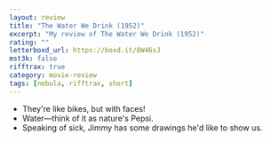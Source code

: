 ```yaml
---
layout: review
title: "The Water We Drink (1952)"
excerpt: "My review of The Water We Drink (1952)"
rating: ""
letterboxd_url: https://boxd.it/8W46sJ
mst3k: false
rifftrax: true
category: movie-review
tags: [nebula, rifftrax, short]
---
```


- They're like bikes, but with faces!
- Water—think of it as nature's Pepsi.
- Speaking of sick, Jimmy has some drawings he'd like to show us.
